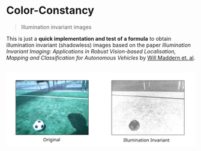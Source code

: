 # Color-Constancy
> Illumination invariant images

This is just a **quick implementation and test of a formula** to obtain illumination invariant (shadowless) images based on the paper *Illumination Invariant Imaging: Applications in Robust Vision-based Localisation, Mapping and Classification for Autonomous Vehicles* by [Will Maddern et. al](http://ori.ox.ac.uk/ori-people/will-maddern/).

<div align="center">
  <br>
  <img src="./example.svg" alt="Example Image" width="800">
</div>
